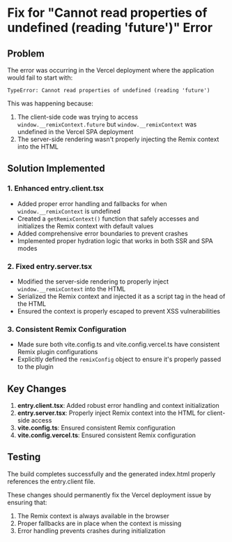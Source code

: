 # Fix for "Cannot read properties of undefined (reading 'future')" Error

## Problem
The error was occurring in the Vercel deployment where the application would fail to start with:
```
TypeError: Cannot read properties of undefined (reading 'future')
```

This was happening because:
1. The client-side code was trying to access `window.__remixContext.future` but `window.__remixContext` was undefined in the Vercel SPA deployment
2. The server-side rendering wasn't properly injecting the Remix context into the HTML

## Solution Implemented

### 1. Enhanced entry.client.tsx
- Added proper error handling and fallbacks for when `window.__remixContext` is undefined
- Created a `getRemixContext()` function that safely accesses and initializes the Remix context with default values
- Added comprehensive error boundaries to prevent crashes
- Implemented proper hydration logic that works in both SSR and SPA modes

### 2. Fixed entry.server.tsx
- Modified the server-side rendering to properly inject `window.__remixContext` into the HTML
- Serialized the Remix context and injected it as a script tag in the head of the HTML
- Ensured the context is properly escaped to prevent XSS vulnerabilities

### 3. Consistent Remix Configuration
- Made sure both vite.config.ts and vite.config.vercel.ts have consistent Remix plugin configurations
- Explicitly defined the `remixConfig` object to ensure it's properly passed to the plugin

## Key Changes

1. **entry.client.tsx**: Added robust error handling and context initialization
2. **entry.server.tsx**: Properly inject Remix context into the HTML for client-side access
3. **vite.config.ts**: Ensured consistent Remix configuration
4. **vite.config.vercel.ts**: Ensured consistent Remix configuration

## Testing
The build completes successfully and the generated index.html properly references the entry.client file.

These changes should permanently fix the Vercel deployment issue by ensuring that:
1. The Remix context is always available in the browser
2. Proper fallbacks are in place when the context is missing
3. Error handling prevents crashes during initialization